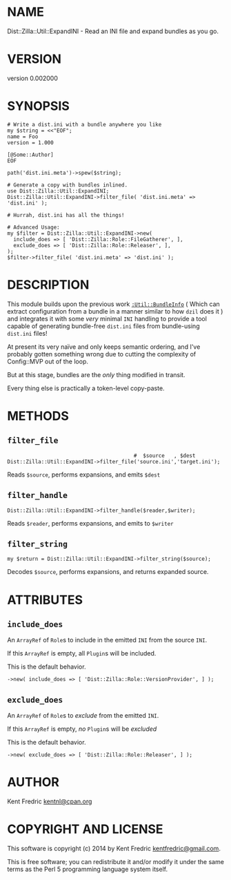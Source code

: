 # NAME

Dist::Zilla::Util::ExpandINI - Read an INI file and expand bundles as you go.

# VERSION

version 0.002000

# SYNOPSIS

    # Write a dist.ini with a bundle anywhere you like
    my $string = <<"EOF";
    name = Foo
    version = 1.000

    [@Some::Author]
    EOF

    path('dist.ini.meta')->spew($string);

    # Generate a copy with bundles inlined.
    use Dist::Zilla::Util::ExpandINI;
    Dist::Zilla::Util::ExpandINI->filter_file( 'dist.ini.meta' => 'dist.ini' );

    # Hurrah, dist.ini has all the things!

    # Advanced Usage:
    my $filter = Dist::Zilla::Util::ExpandINI->new(
      include_does => [ 'Dist::Zilla::Role::FileGatherer', ],
      exclude_does => [ 'Dist::Zilla::Role::Releaser', ],
    );
    $filter->filter_file( 'dist.ini.meta' => 'dist.ini' );

# DESCRIPTION

This module builds upon the previous work [`:Util::BundleInfo`](https://metacpan.org/pod/Dist::Zilla::Util::BundleInfo) ( Which can extract
configuration from a bundle in a manner similar to how `dzil` does it ) and integrates it with some _very_ minimal `INI`
handling to provide a tool capable of generating bundle-free `dist.ini` files from bundle-using `dist.ini` files!

At present its very naïve and only keeps semantic ordering, and I've probably gotten something wrong due to cutting the
complexity of Config::MVP out of the loop.

But at this stage, bundles are the _only_ thing modified in transit.

Every thing else is practically a token-level copy-paste.

# METHODS

## `filter_file`

                                             #  $source   , $dest
    Dist::Zilla::Util::ExpandINI->filter_file('source.ini','target.ini');

Reads `$source`, performs expansions, and emits `$dest`

## `filter_handle`

    Dist::Zilla::Util::ExpandINI->filter_handle($reader,$writer);

Reads `$reader`, performs expansions, and emits to `$writer`

## `filter_string`

    my $return = Dist::Zilla::Util::ExpandINI->filter_string($source);

Decodes `$source`, performs expansions, and returns expanded source.

# ATTRIBUTES

## `include_does`

An `ArrayRef` of `Role`s to include in the emitted `INI` from the source `INI`.

If this `ArrayRef` is empty, all `Plugin`s will be included.

This is the default behavior.

    ->new( include_does => [ 'Dist::Zilla::Role::VersionProvider', ] );

## `exclude_does`

An `ArrayRef` of `Role`s to _exclude_ from the emitted `INI`.

If this `ArrayRef` is empty, _no_ `Plugin`s will be _excluded_

This is the default behavior.

    ->new( exclude_does => [ 'Dist::Zilla::Role::Releaser', ] );

# AUTHOR

Kent Fredric <kentnl@cpan.org>

# COPYRIGHT AND LICENSE

This software is copyright (c) 2014 by Kent Fredric <kentfredric@gmail.com>.

This is free software; you can redistribute it and/or modify it under
the same terms as the Perl 5 programming language system itself.
